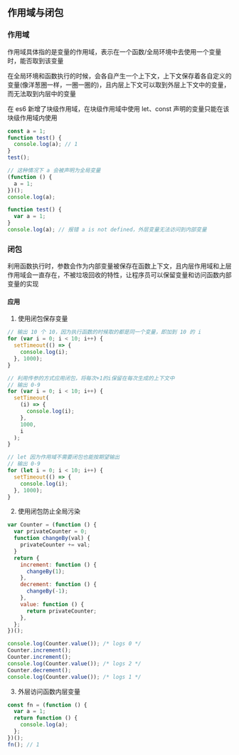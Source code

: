 ## 作用域与闭包

### 作用域

作用域具体指的是变量的作用域，表示在一个函数/全局环境中去使用一个变量时，能否取到该变量

在全局环境和函数执行的时候，会各自产生一个上下文，上下文保存着各自定义的变量(像洋葱圈一样，一圈一圈的)，且内层上下文可以取到外层上下文中的变量，而无法取到内层中的变量

在 es6 新增了块级作用域，在块级作用域中使用 let、const 声明的变量只能在该块级作用域内使用

```js
const a = 1;
function test() {
  console.log(a); // 1
}
test();
```

```js
// 这种情况下 a 会被声明为全局变量
(function () {
  a = 1;
})();
console.log(a);
```

```js
function test() {
  var a = 1;
}
console.log(a); // 报错 a is not defined，外层变量无法访问到内部变量
```

### 闭包

利用函数执行时，参数会作为内部变量被保存在函数上下文，且内层作用域和上层作用域会一直存在，不被垃圾回收的特性，让程序员可以保留变量和访问函数内部变量的实现

#### 应用

1. 使用闭包保存变量

```js
// 输出 10 个 10，因为执行函数的时候取的都是同一个变量，即加到 10 的 i
for (var i = 0; i < 10; i++) {
  setTimeout(() => {
    console.log(i);
  }, 1000);
}

// 利用传参的方式应用闭包，将每次+1的i保留在每次生成的上下文中
// 输出 0-9
for (var i = 0; i < 10; i++) {
  setTimeout(
    (i) => {
      console.log(i);
    },
    1000,
    i
  );
}

// let 因为作用域不需要闭包也能按期望输出
// 输出 0-9
for (let i = 0; i < 10; i++) {
  setTimeout(() => {
    console.log(i);
  }, 1000);
}
```

2. 使用闭包防止全局污染

```js
var Counter = (function () {
  var privateCounter = 0;
  function changeBy(val) {
    privateCounter += val;
  }
  return {
    increment: function () {
      changeBy(1);
    },
    decrement: function () {
      changeBy(-1);
    },
    value: function () {
      return privateCounter;
    },
  };
})();

console.log(Counter.value()); /* logs 0 */
Counter.increment();
Counter.increment();
console.log(Counter.value()); /* logs 2 */
Counter.decrement();
console.log(Counter.value()); /* logs 1 */
```

3. 外层访问函数内层变量

```js
const fn = (function () {
  var a = 1;
  return function () {
    console.log(a);
  };
})();
fn(); // 1
```
